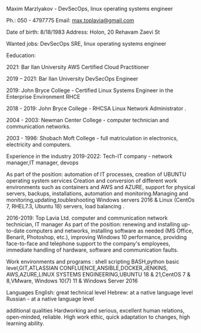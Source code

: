 Maxim Marzlyakov - DevSecOps, linux operating systems engineer

Ph.: 050 - 4797775
Email: max.toplavia@gmail.com



Date of birth: 8/18/1983
Address: Holon, 20 Rehavam Zaevi St


Wanted jobs: DevSecOps SRE, linux operating systems engineer


Eeducation:

2021: Bar Ilan University AWS Certified Cloud Practitioner

2019 – 2021: Bar Ilan University DevSecOps Engineer

2019: John Bryce College - Certified Linux Systems Engineer in the Enterprise Environment RHCE

2018 - 2019: John Bryce College - RHCSA Linux Network Administrator .

2004 - 2003: Newman Center College - computer technician and communication networks.

2003 - 1996: Shobach Moft College - full matriculation in electronics, electricity and computers.

Experience in the industry
2019-2022: Tech-IT company - network manager,IT manager, devops

As part of the position: automation of IT processes, creation of UBUNTU operating system services
Creation and conversion of different work environments such as containers and AWS and AZURE, support for physical servers, backups, installations, automation and monitoring.Managing and monitoring,updating,toubleshooting Windows servers 2016 & Linux (CentOs 7, RHEL7.3, Ubuntu 18) servers, load balancing .

2016-2019: Top Lavia Ltd. computer and communication network technician, IT manager
As part of the position: renewing and installing up-to-date computers and networks, installing software as needed (MS Office, Benarit, Photoshop, etc.), improving Windows 10 performance, providing face-to-face and telephone support to the company's employees, immediate handling of hardware, software and communication faults.

Work environments and programs :
shell scripting BASH,python basic level,GIT,ATLASSIAN CONFLUENCE,ANSIBLE,DOCKER,JENKINS,
AWS,AZURE,LINUX SYSTEMS ENGINEERING,UBUNTU 18 & 21,CentOS 7 & 8,VMware,
Windows 10(7) 11 & Windows Server 2016

Languages
English: great technical level
Hebrew: at a native language level
Russian - at a native language level

additional qualities
Hardworking and serious, excellent human relations, open-minded, reliable.
High work ethic, quick adaptation to changes, high learning ability.
